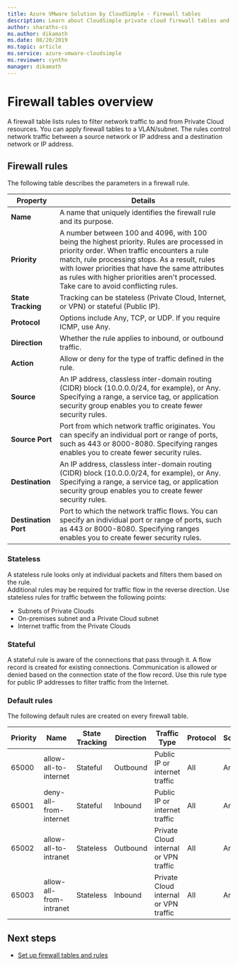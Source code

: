 ```yaml
---
title: Azure VMware Solution by CloudSimple - Firewall tables 
description: Learn about CloudSimple private cloud firewall tables and firewall rules, including default rules that are created on every firewall table.
author: sharaths-cs 
ms.author: dikamath 
ms.date: 08/20/2019
ms.topic: article 
ms.service: azure-vmware-cloudsimple 
ms.reviewer: cynthn 
manager: dikamath 
---
```

# Firewall tables overview

A firewall table lists rules to filter network traffic to and from Private Cloud resources. You can apply firewall tables to a VLAN/subnet. The rules control network traffic between a source network or IP address and a destination network or IP address.

## Firewall rules

The following table describes the parameters in a firewall rule.

| Property | Details |
| ---------| --------|
| **Name** | A name that uniquely identifies the firewall rule and its purpose. |
| **Priority** | A number between 100 and 4096, with 100 being the highest priority. Rules are processed in priority order. When traffic encounters a rule match, rule processing stops. As a result, rules with lower priorities that have the same attributes as rules with higher priorities aren't processed.  Take care to avoid conflicting rules. |
| **State Tracking** | Tracking can be stateless (Private Cloud, Internet, or VPN) or stateful (Public IP).  |
| **Protocol** | Options include Any, TCP, or UDP. If you require ICMP, use Any. |
| **Direction** | Whether the rule applies to inbound, or outbound traffic. |
| **Action** | Allow or deny for the type of traffic defined in the rule. |
| **Source** | An IP address, classless inter-domain routing (CIDR) block (10.0.0.0/24, for example), or Any.  Specifying a range, a service tag, or application security group enables you to create fewer security rules. |
| **Source Port** | Port from which network traffic originates.  You can specify an individual port or range of ports, such as 443 or 8000-8080. Specifying ranges enables you to create fewer security rules. |
| **Destination** | An IP address, classless inter-domain routing (CIDR) block (10.0.0.0/24, for example), or Any.  Specifying a range, a service tag, or application security group enables you to create fewer security rules.  |
| **Destination Port** | Port to which the network traffic flows.  You can specify an individual port or range of ports, such as 443 or 8000-8080. Specifying ranges enables you to create fewer security rules.|

### Stateless

A stateless rule looks only at individual packets and filters them based on the rule.  
Additional rules may be required for traffic flow in the reverse direction.  Use stateless rules for traffic between the following points:

* Subnets of Private Clouds
* On-premises subnet and a Private Cloud subnet
* Internet traffic from the Private Clouds

### Stateful

 A stateful rule is aware of the connections that pass through it. A flow record is created for existing connections. Communication is allowed or denied based on the connection state of the flow record.  Use this rule type for public IP addresses to filter traffic from the Internet.

### Default rules

The following default rules are created on every firewall table.

|Priority|Name|State Tracking|Direction|Traffic Type|Protocol|Source|Source Port|Destination|Destination Port|Action|
|--------|----|--------------|---------|------------|--------|------|-----------|-----------|----------------|------|
|65000|allow-all-to-internet|Stateful|Outbound|Public IP or internet traffic|All|Any|Any|Any|Any|Allow|
|65001|deny-all-from-internet|Stateful|Inbound|Public IP or internet traffic|All|Any|Any|Any|Any|Deny|
|65002|allow-all-to-intranet|Stateless|Outbound|Private Cloud internal or VPN traffic|All|Any|Any|Any|Any|Allow|
|65003|allow-all-from-intranet|Stateless|Inbound|Private Cloud internal or VPN traffic|All|Any|Any|Any|Any|Allow|

## Next steps

* [Set up firewall tables and rules](firewall.md)
